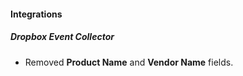 
#### Integrations
##### Dropbox Event Collector
- Removed **Product Name** and **Vendor Name** fields.
